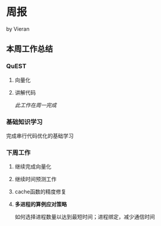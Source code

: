 # 周报

by Vieran

## 本周工作总结

### QuEST

1. 向量化

2. 讲解代码

   *此工作在周一完成*



### 基础知识学习

完成串行代码优化的基础学习



### 下周工作

1. 继续完成向量化

2. 继续时间预测工作

3. cache函数的精度修复

4. **多进程的算例应对策略**

   如何选择进程数量以达到最短时间；进程绑定，减少通信时间